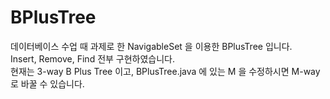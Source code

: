 # BPlusTree
데이터베이스 수업 때 과제로 한 NavigableSet 을 이용한 BPlusTree 입니다. <br>
Insert, Remove, Find 전부 구현하였습니다. <br>
현재는 3-way B Plus Tree 이고, BPlusTree.java 에 있는 M 을 수정하시면 M-way 로 바꿀 수 있습니다.
